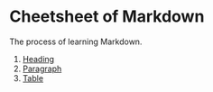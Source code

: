 # Cheetsheet of Markdown

The process of learning Markdown.

1. [Heading](cheetsheet/heading.md)
2. [Paragraph](cheetsheet/paragraph.md)
3. [Table](cheetsheet/table.md)